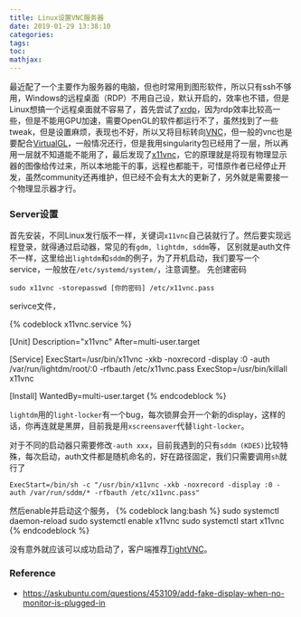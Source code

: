```yaml
---
title: Linux设置VNC服务器
date: 2019-01-29 13:38:10
categories:
tags:
toc:
mathjax:
---
```


最近配了一个主要作为服务器的电脑，但也时常用到图形软件，所以只有ssh不够用，Windows的远程桌面（RDP）不用自己设，默认开启的，效率也不错，但是Linux想搞一个远程桌面就不容易了，首先尝试了[xrdp](https://wiki.archlinux.org/index.php/xrdp)，因为rdp效率比较高一些，但是不能用GPU加速，需要OpenGL的软件都运行不了，虽然找到了一些tweak，但是设置麻烦，表现也不好，所以又将目标转向[VNC](https://zh.wikipedia.org/wiki/VNC)，但一般的vnc也是要配合[VirtualGL](https://www.virtualgl.org/)，一般情况还行，但是我用singularity包已经用了一层，所以再用一层就不知道能不能用了，最后发现了[x11vnc](http://www.karlrunge.com/x11vnc/)，它的原理就是将现有物理显示器的图像给传过来，所以本地能干的事，远程也都能干，可惜原作者已经停止开发，虽然community还再维护，但已经不会有太大的更新了，另外就是需要接一个物理显示器才行。

### Server设置
首先安装，不同Linux发行版不一样，关键词`x11vnc`自己装就行了。然后要实现远程登录，就得通过启动器，常见的有`gdm, lightdm, sddm`等， 区别就是auth文件不一样，这里给出`lightdm`和`sddm`的例子，为了开机启动，我们要写一个service，一般放在`/etc/systemd/system/`，注意调整。
先创建密码

```
sudo x11vnc -storepasswd [你的密码] /etc/x11vnc.pass
```

serivce文件，

{% codeblock x11vnc.service %}

[Unit]
Description="x11vnc"
After=multi-user.target

[Service]
ExecStart=/usr/bin/x11vnc -xkb -noxrecord -display :0 -auth /var/run/lightdm/root/:0 -rfbauth /etc/x11vnc.pass
ExecStop=/usr/bin/killall x11vnc

[Install]
WantedBy=multi-user.target
{% endcodeblock %}

`lightdm`用的`light-locker`有一个bug，每次锁屏会开一个新的display，这样的话，你再连就是黑屏，目前我是用`xscreensaver`代替`light-locker`。

对于不同的启动器只需要修改`-auth xxx`，目前我遇到的只有`sddm (KDE5)`比较特殊，每次启动，auth文件都是随机命名的，好在路径固定，我们只需要调用`sh`就行了

```
ExecStart=/bin/sh -c "/usr/bin/x11vnc -xkb -noxrecord -display :0 -auth /var/run/sddm/* -rfbauth /etc/x11vnc.pass"
```

然后enable并启动这个服务，
{% codeblock lang:bash %}
sudo systemctl daemon-reload
sudo systemctl enable x11vnc
sudo systemctl start x11vnc
{% endcodeblock %}

没有意外就应该可以成功启动了，客户端推荐[TightVNC](https://www.tightvnc.com/)。

### Reference
- https://askubuntu.com/questions/453109/add-fake-display-when-no-monitor-is-plugged-in



